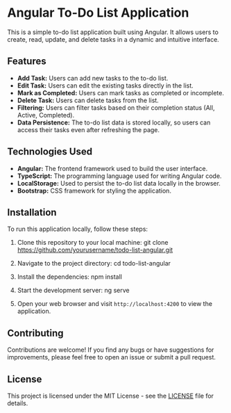 # Angular To-Do List Application

This is a simple to-do list application built using Angular. It allows users to create, read, update, and delete tasks in a dynamic and intuitive interface.

## Features

- **Add Task:** Users can add new tasks to the to-do list.
- **Edit Task:** Users can edit the existing tasks directly in the list.
- **Mark as Completed:** Users can mark tasks as completed or incomplete.
- **Delete Task:** Users can delete tasks from the list.
- **Filtering:** Users can filter tasks based on their completion status (All, Active, Completed).
- **Data Persistence:** The to-do list data is stored locally, so users can access their tasks even after refreshing the page.

## Technologies Used

- **Angular:** The frontend framework used to build the user interface.
- **TypeScript:** The programming language used for writing Angular code.
- **LocalStorage:** Used to persist the to-do list data locally in the browser.
- **Bootstrap:** CSS framework for styling the application.

## Installation

To run this application locally, follow these steps:

1. Clone this repository to your local machine:
   git clone https://github.com/yourusername/todo-list-angular.git

2. Navigate to the project directory:
   cd todo-list-angular
   
3. Install the dependencies:
   npm install

4. Start the development server:
   ng serve


5. Open your web browser and visit `http://localhost:4200` to view the application.

## Contributing

Contributions are welcome! If you find any bugs or have suggestions for improvements, please feel free to open an issue or submit a pull request.

## License

This project is licensed under the MIT License - see the [LICENSE](LICENSE) file for details.


